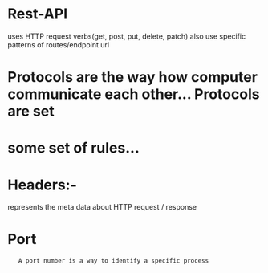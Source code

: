 # Rest-API

uses HTTP request verbs(get, post, put, delete, patch)
also use specific patterns of routes/endpoint url

# Protocols are the way how computer communicate each other... Protocols are set 
   # some set of rules...


   # Headers:-
   represents the meta data about HTTP request / response 

   # Port 

       A port number is a way to identify a specific process 